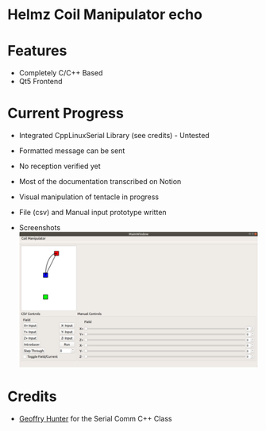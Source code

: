 # Helmz Coil Manipulator echo

# Features
* Completely C/C++ Based
* Qt5 Frontend

# Current Progress
* Integrated CppLinuxSerial Library (see credits) - Untested
* Formatted message can be sent
* No reception verified yet
* Most of the documentation transcribed on Notion
* Visual manipulation of tentacle in progress
* File (csv) and Manual input prototype written

* Screenshots
![GUI_Alpha1](images/frontend_alpha2.png)

# Credits
* [Geoffry Hunter](https://github.com/gbmhunter/CppLinuxSerial) for the Serial Comm C++ Class
